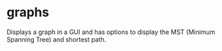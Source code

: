 # graphs
Displays a graph in a GUI and has options to display the MST (Minimum Spanning Tree) and shortest path. 
